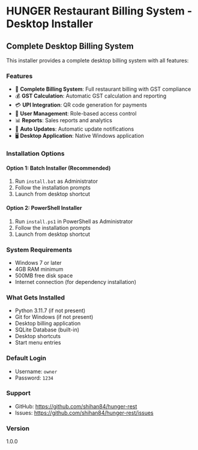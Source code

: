 # HUNGER Restaurant Billing System - Desktop Installer

## Complete Desktop Billing System

This installer provides a complete desktop billing system with all features:

### Features
- 🧾 **Complete Billing System**: Full restaurant billing with GST compliance
- 💰 **GST Calculation**: Automatic GST calculation and reporting
- 💳 **UPI Integration**: QR code generation for payments
- 👥 **User Management**: Role-based access control
- 📊 **Reports**: Sales reports and analytics
- 🔄 **Auto Updates**: Automatic update notifications
- 🖥️ **Desktop Application**: Native Windows application

### Installation Options

#### Option 1: Batch Installer (Recommended)
1. Run `install.bat` as Administrator
2. Follow the installation prompts
3. Launch from desktop shortcut

#### Option 2: PowerShell Installer
1. Run `install.ps1` in PowerShell as Administrator
2. Follow the installation prompts
3. Launch from desktop shortcut

### System Requirements
- Windows 7 or later
- 4GB RAM minimum
- 500MB free disk space
- Internet connection (for dependency installation)

### What Gets Installed
- Python 3.11.7 (if not present)
- Git for Windows (if not present)
- Desktop billing application
- SQLite Database (built-in)
- Desktop shortcuts
- Start menu entries

### Default Login
- Username: `owner`
- Password: `1234`

### Support
- GitHub: https://github.com/shihan84/hunger-rest
- Issues: https://github.com/shihan84/hunger-rest/issues

### Version
1.0.0
